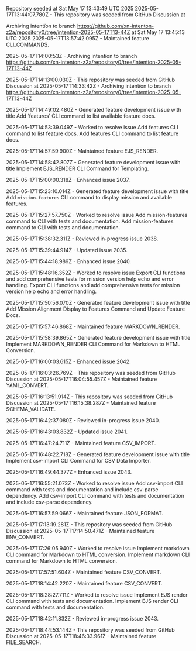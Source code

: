 Repository seeded at Sat May 17 13:43:49 UTC 2025
2025-05-17T13:44:07.780Z - This repository was seeded from GitHub Discussion  at 

Archiving intentïon to branch https://github.com/xn-intenton-z2a/repository0/tree/intention-2025-05-17T13-44Z at Sat May 17 13:45:13 UTC 2025
2025-05-17T13:57:42.095Z - Maintained feature CLI_COMMANDS.

2025-05-17T14:00:53Z - Archiving intentïon to branch https://github.com/xn-intenton-z2a/repository0/tree/intention-2025-05-17T13-44Z

2025-05-17T14:13:00.030Z - This repository was seeded from GitHub Discussion  at 
2025-05-17T14:33:42Z - Archiving intentïon to branch https://github.com/xn-intenton-z2a/repository0/tree/intention-2025-05-17T13-44Z

2025-05-17T14:49:02.480Z - Generated feature development issue with title Add ‘features’ CLI command to list available feature docs.

2025-05-17T14:53:39.049Z - Worked to resolve issue Add features CLI command to list feature docs. Add features CLI command to list feature docs.

2025-05-17T14:57:59.900Z - Maintained feature EJS_RENDER.

2025-05-17T14:58:42.807Z - Generated feature development issue with title Implement EJS_RENDER CLI Command for Templating.

2025-05-17T15:00:00.318Z - Enhanced issue 2037.

2025-05-17T15:23:10.014Z - Generated feature development issue with title Add `mission-features` CLI command to display mission and available features.

2025-05-17T15:27:57.750Z - Worked to resolve issue Add mission-features command to CLI with tests and documentation. Add mission-features command to CLI with tests and documentation.

2025-05-17T15:38:32.311Z - Reviewed in-progress issue 2038.

2025-05-17T15:39:44.914Z - Updated issue 2035.

2025-05-17T15:44:18.989Z - Enhanced issue 2040.

2025-05-17T15:48:16.352Z - Worked to resolve issue Export CLI functions and add comprehensive tests for mission version help echo and error handling. Export CLI functions and add comprehensive tests for mission version help echo and error handling.

2025-05-17T15:50:56.070Z - Generated feature development issue with title Add Mission Alignment Display to Features Command and Update Feature Docs.

2025-05-17T15:57:46.868Z - Maintained feature MARKDOWN_RENDER.

2025-05-17T15:58:39.865Z - Generated feature development issue with title Implement MARKDOWN_RENDER CLI Command for Markdown to HTML Conversion.

2025-05-17T16:00:03.615Z - Enhanced issue 2042.

2025-05-17T16:03:26.769Z - This repository was seeded from GitHub Discussion  at 
2025-05-17T16:04:55.457Z - Maintained feature YAML_CONVERT.

2025-05-17T16:13:51.914Z - This repository was seeded from GitHub Discussion  at 
2025-05-17T16:15:38.287Z - Maintained feature SCHEMA_VALIDATE.

2025-05-17T16:42:37.080Z - Reviewed in-progress issue 2040.

2025-05-17T16:43:03.832Z - Updated issue 2041.

2025-05-17T16:47:24.711Z - Maintained feature CSV_IMPORT.

2025-05-17T16:48:22.718Z - Generated feature development issue with title Implement csv-import CLI Command for CSV Data Importer.

2025-05-17T16:49:44.377Z - Enhanced issue 2043.

2025-05-17T16:55:21.073Z - Worked to resolve issue Add csv-import CLI command with tests and documentation and include csv-parse dependency. Add csv-import CLI command with tests and documentation and include csv-parse dependency.

2025-05-17T16:57:59.066Z - Maintained feature JSON_FORMAT.

2025-05-17T17:13:19.281Z - This repository was seeded from GitHub Discussion  at 
2025-05-17T17:14:50.471Z - Maintained feature ENV_CONVERT.

2025-05-17T17:26:05.940Z - Worked to resolve issue Implement markdown CLI command for Markdown to HTML conversion. Implement markdown CLI command for Markdown to HTML conversion.

2025-05-17T17:57:51.604Z - Maintained feature CSV_CONVERT.

2025-05-17T18:14:42.220Z - Maintained feature CSV_CONVERT.

2025-05-17T18:28:27.711Z - Worked to resolve issue Implement EJS render CLI command with tests and documentation. Implement EJS render CLI command with tests and documentation.

2025-05-17T18:42:11.832Z - Reviewed in-progress issue 2043.

2025-05-17T18:44:53.144Z - This repository was seeded from GitHub Discussion  at 
2025-05-17T18:46:33.961Z - Maintained feature FILE_SEARCH.

